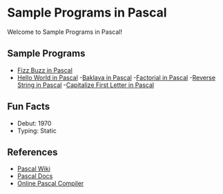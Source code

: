 # Sample Programs in Pascal

Welcome to Sample Programs in Pascal!

## Sample Programs

- [Fizz Buzz in Pascal][1]
- [Hello World in Pascal][2]
-[Baklava in Pascal](https://github.com/TheRenegadeCoder/sample-programs/issues/2214)
-[Factorial in Pascal](https://github.com/TheRenegadeCoder/sample-programs/issues/2219)
-[Reverse String in Pascal](https://github.com/TheRenegadeCoder/sample-programs/issues/2221)
-[Capitalize First Letter in Pascal](https://github.com/TheRenegadeCoder/sample-programs/issues/2248)


## Fun Facts

- Debut: 1970
- Typing: Static

## References

- [Pascal Wiki][3]
- [Pascal Docs][4]
- [Online Pascal Compiler][5]

[1]: https://github.com/TheRenegadeCoder/sample-programs/issues/548
[2]: https://therenegadecoder.com/code/hello-world-in-pascal/
[3]: https://en.wikipedia.org/wiki/Pascal_(programming_language)
[4]: https://www.freepascal.org/docs.var
[5]: https://www.jdoodle.com/execute-pascal-online
